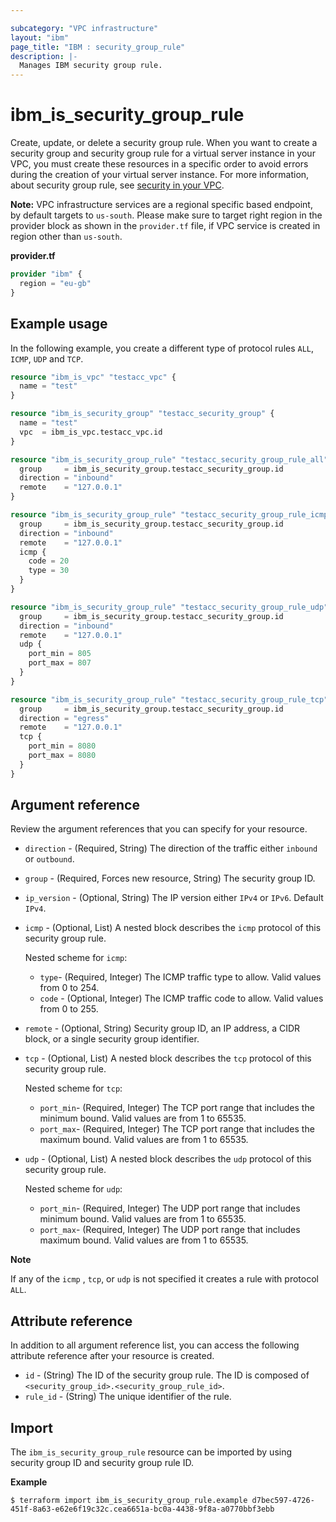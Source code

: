 ```yaml
---

subcategory: "VPC infrastructure"
layout: "ibm"
page_title: "IBM : security_group_rule"
description: |-
  Manages IBM security group rule.
---
```


# ibm_is_security_group_rule
Create, update, or delete a security group rule. When you want to create a security group and security group rule for a virtual server instance in your VPC, you must create these resources in a specific order to avoid errors during the creation of your virtual server instance. For more information, about security group rule, see [security in your VPC](https://cloud.ibm.com/docs/vpc?topic=vpc-security-in-your-vpc).

**Note:** 
VPC infrastructure services are a regional specific based endpoint, by default targets to `us-south`. Please make sure to target right region in the provider block as shown in the `provider.tf` file, if VPC service is created in region other than `us-south`.

**provider.tf**

```terraform
provider "ibm" {
  region = "eu-gb"
}
```

## Example usage
In the following example, you create a different type of protocol rules `ALL`, `ICMP`, `UDP` and `TCP`.

```terraform
resource "ibm_is_vpc" "testacc_vpc" {
  name = "test"
}

resource "ibm_is_security_group" "testacc_security_group" {
  name = "test"
  vpc  = ibm_is_vpc.testacc_vpc.id
}

resource "ibm_is_security_group_rule" "testacc_security_group_rule_all" {
  group     = ibm_is_security_group.testacc_security_group.id
  direction = "inbound"
  remote    = "127.0.0.1"
}

resource "ibm_is_security_group_rule" "testacc_security_group_rule_icmp" {
  group     = ibm_is_security_group.testacc_security_group.id
  direction = "inbound"
  remote    = "127.0.0.1"
  icmp {
    code = 20
    type = 30
  }
}

resource "ibm_is_security_group_rule" "testacc_security_group_rule_udp" {
  group     = ibm_is_security_group.testacc_security_group.id
  direction = "inbound"
  remote    = "127.0.0.1"
  udp {
    port_min = 805
    port_max = 807
  }
}

resource "ibm_is_security_group_rule" "testacc_security_group_rule_tcp" {
  group     = ibm_is_security_group.testacc_security_group.id
  direction = "egress"
  remote    = "127.0.0.1"
  tcp {
    port_min = 8080
    port_max = 8080
  }
}
```

## Argument reference
Review the argument references that you can specify for your resource. 

- `direction` - (Required, String) The direction of the traffic either `inbound` or `outbound`.
- `group` - (Required, Forces new resource, String) The security group ID.
- `ip_version` - (Optional, String) The IP version either `IPv4` or `IPv6`. Default `IPv4`.
- `icmp` - (Optional, List) A nested block describes the `icmp` protocol of this security group rule.

  Nested scheme for `icmp`:
  - `type`- (Required, Integer) The ICMP traffic type to allow. Valid values from 0 to 254.
  - `code` - (Optional, Integer) The ICMP traffic code to allow. Valid values from 0 to 255.
- `remote` - (Optional, String) Security group ID, an IP address, a CIDR block, or a single security group identifier.
- `tcp` - (Optional, List) A nested block describes the `tcp` protocol of this security group rule.

  Nested scheme for `tcp`:
  - `port_min`- (Required, Integer) The TCP port range that includes the minimum bound. Valid values are from 1 to 65535.
  - `port_max`- (Required, Integer) The TCP port range that includes the maximum bound. Valid values are from 1 to 65535.
- `udp` - (Optional, List) A nested block describes the `udp` protocol of this security group rule.

  Nested scheme for `udp`:
  - `port_min`- (Required, Integer) The UDP port range that includes minimum bound. Valid values are from 1 to 65535.
  - `port_max`- (Required, Integer) The UDP port range that includes maximum bound. Valid values are from 1 to 65535.

**Note** 

If any of the `icmp` , `tcp`, or `udp` is not specified it creates a rule with protocol `ALL`.

## Attribute reference
In addition to all argument reference list, you can access the following attribute reference after your resource is created.

- `id` - (String) The ID of the security group rule. The ID is composed of `<security_group_id>.<security_group_rule_id>`.
- `rule_id` - (String) The unique identifier of the rule.


## Import
The `ibm_is_security_group_rule` resource can be imported by using security group ID and security group rule ID.

**Example**

```
$ terraform import ibm_is_security_group_rule.example d7bec597-4726-451f-8a63-e62e6f19c32c.cea6651a-bc0a-4438-9f8a-a0770bbf3ebb
```


